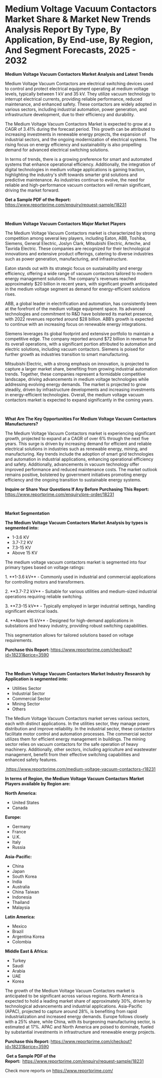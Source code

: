 <p><h1>Medium Voltage Vacuum Contactors Market Share & Market New Trends Analysis Report By Type, By Application, By End-use, By Region, And Segment Forecasts, 2025 - 2032</h1></p><p><strong>Medium Voltage Vacuum Contactors Market Analysis and Latest Trends</strong></p>
<p><p>Medium Voltage Vacuum Contactors are electrical switching devices used to control and protect electrical equipment operating at medium voltage levels, typically between 1 kV and 35 kV. They utilize vacuum technology to interrupt electrical currents, providing reliable performance, reduced maintenance, and enhanced safety. These contactors are widely adopted in various sectors, including industrial automation, power generation, and infrastructure development, due to their efficiency and durability.</p><p>The Medium Voltage Vacuum Contactors Market is expected to grow at a CAGR of 3.41% during the forecast period. This growth can be attributed to increasing investments in renewable energy projects, the expansion of industrial sectors, and the ongoing modernization of electrical systems. The rising focus on energy efficiency and sustainability is also propelling demand for advanced electrical switching solutions. </p><p>In terms of trends, there is a growing preference for smart and automated systems that enhance operational efficiency. Additionally, the integration of digital technologies in medium voltage applications is gaining traction, highlighting the industry's shift towards smarter grid solutions and predictive maintenance. As industries continue to evolve, the need for reliable and high-performance vacuum contactors will remain significant, driving the market forward.</p></p>
<p><strong>Get a Sample PDF of the Report:&nbsp;</strong> <a href="https://www.reportprime.com/enquiry/request-sample/18231?utm_campaign=3295&utm_medium=2&utm_source=Github&utm_content=ia&utm_term=19032025&utm_id=medium-voltage-vacuum-contactors">https://www.reportprime.com/enquiry/request-sample/18231</a></p>
<p>&nbsp;</p>
<p><strong>Medium Voltage Vacuum Contactors Major Market Players</strong></p>
<p><p>The Medium Voltage Vacuum Contactors market is characterized by strong competition among several key players, including Eaton, ABB, Toshiba, Siemens, General Electric, Joslyn Clark, Mitsubishi Electric, Arteche, and Tavrida Electric. These companies are recognized for their technological innovations and extensive product offerings, catering to diverse industries such as power generation, manufacturing, and infrastructure.</p><p>Eaton stands out with its strategic focus on sustainability and energy efficiency, offering a wide range of vacuum contactors tailored to modern energy management solutions. The company's revenues reached approximately $20 billion in recent years, with significant growth anticipated in the medium voltage segment as demand for energy-efficient solutions rises.</p><p>ABB, a global leader in electrification and automation, has consistently been at the forefront of the medium voltage equipment space. Its advanced technologies and commitment to R&D have bolstered its market presence, with 2022 revenues reported around $28 billion. ABB’s growth is expected to continue with an increasing focus on renewable energy integrations.</p><p>Siemens leverages its global footprint and extensive portfolio to maintain a competitive edge. The company reported around $72 billion in revenue for its overall operations, with a significant portion attributed to automation and electric solutions, including vacuum contactors. Siemens is poised for further growth as industries transition to smart manufacturing.</p><p>Mitsubishi Electric, with a strong emphasis on innovation, is projected to capture a larger market share, benefiting from growing industrial automation trends. Together, these companies represent a formidable competitive landscape, driving advancements in medium voltage technologies while addressing evolving energy demands. The market is projected to grow steadily, driven by infrastructure developments and increasing investments in energy-efficient technologies. Overall, the medium voltage vacuum contactors market is expected to expand significantly in the coming years.</p></p>
<p>&nbsp;</p>
<p><strong>What Are The Key Opportunities For Medium Voltage Vacuum Contactors Manufacturers?</strong></p>
<p><p>The Medium Voltage Vacuum Contactors market is experiencing significant growth, projected to expand at a CAGR of over 6% through the next five years. This surge is driven by increasing demand for efficient and reliable electrical solutions in industries such as renewable energy, mining, and manufacturing. Key trends include the adoption of smart grid technologies and automation in industrial applications, enhancing operational efficiency and safety. Additionally, advancements in vacuum technology offer improved performance and reduced maintenance costs. The market outlook remains positive, bolstered by government initiatives promoting energy efficiency and the ongoing transition to sustainable energy systems.</p></p>
<p><strong>Inquire or Share Your Questions If Any Before Purchasing This Report:</strong> <a href="https://www.reportprime.com/enquiry/pre-order/18231?utm_campaign=3295&utm_medium=2&utm_source=Github&utm_content=ia&utm_term=19032025&utm_id=medium-voltage-vacuum-contactors">https://www.reportprime.com/enquiry/pre-order/18231</a></p>
<p>&nbsp;</p>
<p><strong>Market Segmentation</strong></p>
<p><strong>The Medium Voltage Vacuum Contactors Market Analysis by types is segmented into:</strong></p>
<p><ul><li>1-3.6 KV</li><li>3.7-7.2 KV</li><li>7.3-15 KV</li><li>Above 15 KV</li></ul></p>
<p><p>The medium voltage vacuum contactors market is segmented into four primary types based on voltage ratings: </p><p>1. **1-3.6 kV** - Commonly used in industrial and commercial applications for controlling motors and transformers.</p><p>2. **3.7-7.2 kV** - Suitable for various utilities and medium-sized industrial operations requiring reliable switching.</p><p>3. **7.3-15 kV** - Typically employed in larger industrial settings, handling significant electrical loads.</p><p>4. **Above 15 kV** - Designed for high-demand applications in substations and heavy industry, providing robust switching capabilities. </p><p>This segmentation allows for tailored solutions based on voltage requirements.</p></p>
<p><strong>Purchase this Report:&nbsp;</strong><a href="https://www.reportprime.com/checkout?id=18231&price=3590&utm_campaign=3295&utm_medium=2&utm_source=Github&utm_content=ia&utm_term=19032025&utm_id=medium-voltage-vacuum-contactors">https://www.reportprime.com/checkout?id=18231&price=3590</a></p>
<p>&nbsp;</p>
<p><strong>The Medium Voltage Vacuum Contactors Market Industry Research by Application is segmented into:</strong></p>
<p><ul><li>Utilities Sector</li><li>Industrial Sector</li><li>Commercial Sector</li><li>Mining Sector</li><li>Others</li></ul></p>
<p><p>The Medium Voltage Vacuum Contactors market serves various sectors, each with distinct applications. In the utilities sector, they manage power distribution and improve reliability. In the industrial sector, these contactors facilitate motor control and automation processes. The commercial sector utilizes them for efficient energy management in buildings. The mining sector relies on vacuum contactors for the safe operation of heavy machinery. Additionally, other sectors, including agriculture and wastewater management, benefit from their effective switching capabilities and enhanced safety features.</p></p>
<p><a href="https://www.reportprime.com/medium-voltage-vacuum-contactors-r18231?utm_campaign=3295&utm_medium=2&utm_source=Github&utm_content=ia&utm_term=19032025&utm_id=medium-voltage-vacuum-contactors">&nbsp;https://www.reportprime.com/medium-voltage-vacuum-contactors-r18231</a></p>
<p><strong>In terms of Region, the Medium Voltage Vacuum Contactors Market Players available by Region are:</strong></p>
<p>
    <p> <strong> North America: </strong>
        <ul>
            <li>United States</li>
            <li>Canada</li>
        </ul>
        </p> 
    <p> <strong> Europe: </strong>
        <ul>
            <li>Germany</li>
            <li>France</li>
            <li>U.K.</li>
            <li>Italy</li>
            <li>Russia</li>
        </ul>
        </p> 
    <p> <strong> Asia-Pacific: </strong>
        <ul>
            <li>China</li>
            <li>Japan</li>
            <li>South Korea</li>
            <li>India</li>
            <li>Australia</li>
            <li>China Taiwan</li>
            <li>Indonesia</li>
            <li>Thailand</li>
            <li>Malaysia</li>
        </ul>
        </p> 
    <p> <strong> Latin America: </strong>
        <ul>
            <li>Mexico</li>
            <li>Brazil</li>
            <li>Argentina Korea</li>
            <li>Colombia</li>
        </ul>
        </p> 
    <p> <strong> Middle East & Africa: </strong>
        <ul>
            <li>Turkey</li>
            <li>Saudi</li>
            <li>Arabia</li>
            <li>UAE</li>
            <li>Korea</li>
        </ul>
    </p>
    </p>
<p><p>The growth of the Medium Voltage Vacuum Contactors market is anticipated to be significant across various regions. North America is expected to hold a leading market share of approximately 30%, driven by technological advancements and industrial applications. Asia-Pacific (APAC), projected to capture around 28%, is benefiting from rapid industrialization and increased energy demands. Europe follows closely with a 25% share, while China, with its burgeoning manufacturing sector, is estimated at 17%. APAC and North America are poised to dominate, fueled by substantial investments in infrastructure and renewable energy projects.</p></p>
<p><strong>Purchase this Report: </strong><a href="https://www.reportprime.com/checkout?id=18231&price=3590&utm_campaign=3295&utm_medium=2&utm_source=Github&utm_content=ia&utm_term=19032025&utm_id=medium-voltage-vacuum-contactors">https://www.reportprime.com/checkout?id=18231&price=3590</a></p>
<p>&nbsp;<strong>Get a Sample PDF of the Report:&nbsp;&nbsp;</strong><a href="https://www.reportprime.com/enquiry/request-sample/18231?utm_campaign=3295&utm_medium=2&utm_source=Github&utm_content=ia&utm_term=19032025&utm_id=medium-voltage-vacuum-contactors">https://www.reportprime.com/enquiry/request-sample/18231</a></p>
<p><strong></strong></p>
<p>Check more reports on <a href="https://www.reportprime.com/?utm_campaign=3295&utm_medium=2&utm_source=Github&utm_content=ia&utm_term=19032025&utm_id=medium-voltage-vacuum-contactors">https://www.reportprime.com/</a></p>